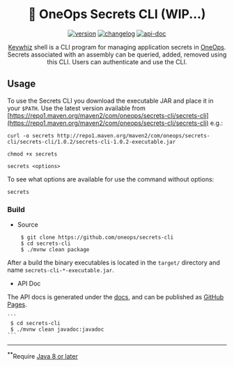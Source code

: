 <div align="center">

# :shell: OneOps Secrets CLI (WIP...)

 [![version][release-svg]][release-url] [![changelog][cl-svg]][cl-url] [![api-doc][apidoc-svg]][apidoc-url]

[Keywhiz][keywhiz] shell is a CLI program for managing application secrets in [OneOps][oneops]. Secrets associated with an assembly can be queried, added, removed using this CLI. Users can authenticate and use the CLI.

</div>


## Usage

To use the Secrets CLI you download the executable JAR and place it in your `$PATH`. Use the 
latest version available from
[https://repo1.maven.org/maven2/com/oneops/secrets-cli/secrets-cli](https://repo1.maven.org/maven2/com/oneops/secrets-cli/secrets-cli)
e.g.:

```
curl -o secrets http://repo1.maven.org/maven2/com/oneops/secrets-cli/secrets-cli/1.0.2/secrets-cli-1.0.2-executable.jar

chmod +x secrets

secrets <options>
```

To see what options are available for use the command without options:

```
secrets
```

### Build

- Source

    ```
     $ git clone https://github.com/oneops/secrets-cli
     $ cd secrets-cli
     $ ./mvnw clean package
    ```
    
After a build the binary executables is located in the `target/` directory
and name `secrets-cli-*-executable.jar`.


- API Doc

The API docs is generated under the [docs](docs/api), and can be published as
[GitHub Pages][github-pages].

    
    ```
     $ cd secrets-cli
     $ ./mvnw clean javadoc:javadoc
    ```


-----------------
<sup><b>**</b></sup>Require [Java 8 or later][java-download]

<!-- Badges -->

[oneops]: http://oneops.com/
[keywhiz]: https://github.com/square/keywhiz

[apidoc-url]: https://oneops.github.io/keywhiz-cli/api
[apidoc-svg]: https://img.shields.io/badge/api--doc-latest-ff69b4.svg?style=flat-square

[cl-url]: https://github.com/oneops/keywhiz-cli/blob/master/CHANGELOG.md#011---2017-05-31
[cl-svg]: https://img.shields.io/badge/change--log-0.1.1-blue.svg?style=flat-square

[release-url]: https://github.com/oneops/keywhiz-cli/releases/latest
[download-url]: https://github.com/oneops/keywhiz-cli/releases/download/0.1.1/keywhiz-cli
[release-svg]: https://img.shields.io/github/release/oneops/keywhiz-cli.svg?style=flat-square

[execjar-url]: https://github.com/oneops/keywhiz-cli/releases/download/0.1.1/keywhiz-cli.jar
[execjar-svg]: https://img.shields.io/badge/exec--jar-0.1.1-00BCD4.svg?style=flat-square

[license-url]: https://github.com/oneops/keywhiz-cli/blob/master/LICENSE
[license-svg]: https://img.shields.io/github/license/oneops/keywhiz-cli.svg?style=flat-square

[total-dl-url]: https://github.com/oneops/keywhiz-cli/releases
[total-dl-svg]: https://img.shields.io/github/downloads/oneops/keywhiz-cli/total.svg?style=flat-square

[java-download]: http://www.oracle.com/technetwork/java/javase/downloads/index.html

[github-token]: https://github.com/settings/tokens
[github-pages]: https://pages.github.com/
[github-pages-pub]: https://help.github.com/articles/configuring-a-publishing-source-for-github-pages/

